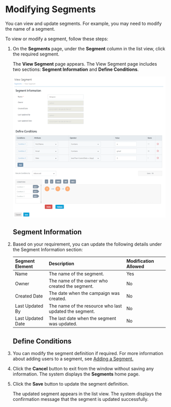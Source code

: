                               


Modifying Segments
==================

You can view and update segments. For example, you may need to modify the name of a segment.

To view or modify a segment, follow these steps:

1.  On the **Segments** page, under the **Segment** column in the list view, click the required segment.
    
    The **View Segment** page appears. The View Segment page includes two sections: **Segment Information** and **Define Conditions**.
    
    ![](../Resources/Images/Engagement/Segments/viewsegment_595x527.png)
    
    Segment Information
    -------------------
    
2.  Based on your requirement, you can update the following details under the Segment Information section:
    
    | Segment Element | Description | Modification Allowed |
    | --- | --- | --- |
    | Name | The name of the segment. | Yes |
    | Owner | The name of the owner who created the segment. | No |
    | Created Date | The date when the campaign was created. | No |
    | Last Updated By | The name of the resource who last updated the segment. | No |
    | Last Updated Date | The last date when the segment was updated. | No |
    
    Define Conditions
    -----------------
    
3.  You can modify the segment definition if required. For more information about adding users to a segment, see [Adding a Segment.](Adding_a_Segment.md)
4.  Click the **Cancel** button to exit from the window without saving any information. The system displays the **Segments** home page.
5.  Click the **Save** button to update the segment definition.
    
    The updated segment appears in the list view. The system displays the confirmation message that the segment is updated successfully.
